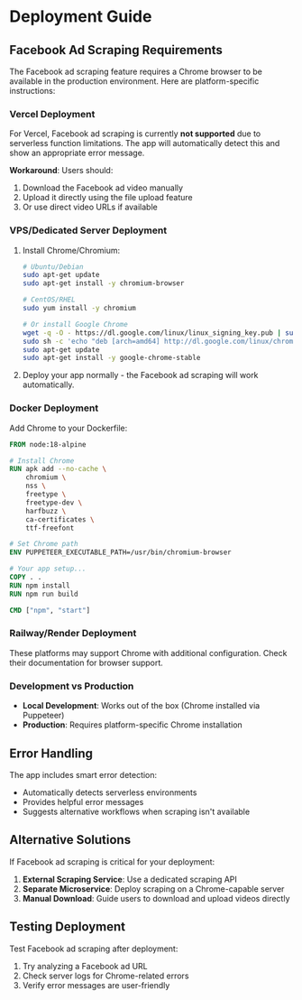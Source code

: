 # Deployment Guide

## Facebook Ad Scraping Requirements

The Facebook ad scraping feature requires a Chrome browser to be available in the production environment. Here are platform-specific instructions:

### Vercel Deployment

For Vercel, Facebook ad scraping is currently **not supported** due to serverless function limitations. The app will automatically detect this and show an appropriate error message.

**Workaround**: Users should:
1. Download the Facebook ad video manually
2. Upload it directly using the file upload feature
3. Or use direct video URLs if available

### VPS/Dedicated Server Deployment

1. Install Chrome/Chromium:
   ```bash
   # Ubuntu/Debian
   sudo apt-get update
   sudo apt-get install -y chromium-browser

   # CentOS/RHEL
   sudo yum install -y chromium

   # Or install Google Chrome
   wget -q -O - https://dl.google.com/linux/linux_signing_key.pub | sudo apt-key add -
   sudo sh -c 'echo "deb [arch=amd64] http://dl.google.com/linux/chrome/deb/ stable main" >> /etc/apt/sources.list.d/google-chrome.list'
   sudo apt-get update
   sudo apt-get install -y google-chrome-stable
   ```

2. Deploy your app normally - the Facebook ad scraping will work automatically.

### Docker Deployment

Add Chrome to your Dockerfile:

```dockerfile
FROM node:18-alpine

# Install Chrome
RUN apk add --no-cache \
    chromium \
    nss \
    freetype \
    freetype-dev \
    harfbuzz \
    ca-certificates \
    ttf-freefont

# Set Chrome path
ENV PUPPETEER_EXECUTABLE_PATH=/usr/bin/chromium-browser

# Your app setup...
COPY . .
RUN npm install
RUN npm run build

CMD ["npm", "start"]
```

### Railway/Render Deployment

These platforms may support Chrome with additional configuration. Check their documentation for browser support.

### Development vs Production

- **Local Development**: Works out of the box (Chrome installed via Puppeteer)
- **Production**: Requires platform-specific Chrome installation

## Error Handling

The app includes smart error detection:
- Automatically detects serverless environments
- Provides helpful error messages
- Suggests alternative workflows when scraping isn't available

## Alternative Solutions

If Facebook ad scraping is critical for your deployment:

1. **External Scraping Service**: Use a dedicated scraping API
2. **Separate Microservice**: Deploy scraping on a Chrome-capable server
3. **Manual Download**: Guide users to download and upload videos directly

## Testing Deployment

Test Facebook ad scraping after deployment:
1. Try analyzing a Facebook ad URL
2. Check server logs for Chrome-related errors
3. Verify error messages are user-friendly 